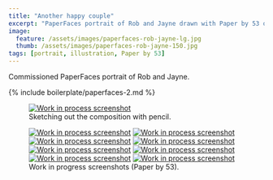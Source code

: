 ```yaml
---
title: "Another happy couple"
excerpt: "PaperFaces portrait of Rob and Jayne drawn with Paper by 53 on an iPad."
image: 
  feature: /assets/images/paperfaces-rob-jayne-lg.jpg
  thumb: /assets/images/paperfaces-rob-jayne-150.jpg
tags: [portrait, illustration, Paper by 53]
---
```


Commissioned PaperFaces portrait of Rob and Jayne.

{% include boilerplate/paperfaces-2.md %}

<figure>
  <a href="{{ site.url }}/assets/images/paperfaces-rob-jayne-process-1-lg.jpg"><img src="{{ site.url }}/assets/images/paperfaces-rob-jayne-process-1-750.jpg" alt="Work in process screenshot"></a>
  <figcaption>Sketching out the composition with pencil.</figcaption>
</figure>

<figure class="half">
  <a href="{{ site.url }}/assets/images/paperfaces-rob-jayne-process-2-lg.jpg"><img src="{{ site.url }}/assets/images/paperfaces-rob-jayne-process-2-600.jpg" alt="Work in process screenshot"></a>
  <a href="{{ site.url }}/assets/images/paperfaces-rob-jayne-process-3-lg.jpg"><img src="{{ site.url }}/assets/images/paperfaces-rob-jayne-process-3-600.jpg" alt="Work in process screenshot"></a>
  <a href="{{ site.url }}/assets/images/paperfaces-rob-jayne-process-4-lg.jpg"><img src="{{ site.url }}/assets/images/paperfaces-rob-jayne-process-4-600.jpg" alt="Work in process screenshot"></a>
  <a href="{{ site.url }}/assets/images/paperfaces-rob-jayne-process-5-lg.jpg"><img src="{{ site.url }}/assets/images/paperfaces-rob-jayne-process-5-600.jpg" alt="Work in process screenshot"></a>
  <a href="{{ site.url }}/assets/images/paperfaces-rob-jayne-process-6-lg.jpg"><img src="{{ site.url }}/assets/images/paperfaces-rob-jayne-process-6-600.jpg" alt="Work in process screenshot"></a>
  <a href="{{ site.url }}/assets/images/paperfaces-rob-jayne-process-7-lg.jpg"><img src="{{ site.url }}/assets/images/paperfaces-rob-jayne-process-7-600.jpg" alt="Work in process screenshot"></a>
  <a href="{{ site.url }}/assets/images/paperfaces-rob-jayne-process-8-lg.jpg"><img src="{{ site.url }}/assets/images/paperfaces-rob-jayne-process-8-600.jpg" alt="Work in process screenshot"></a>
  <a href="{{ site.url }}/assets/images/paperfaces-rob-jayne-process-9-lg.jpg"><img src="{{ site.url }}/assets/images/paperfaces-rob-jayne-process-9-600.jpg" alt="Work in process screenshot"></a>
  <figcaption>Work in progress screenshots (Paper by 53).</figcaption>
</figure>